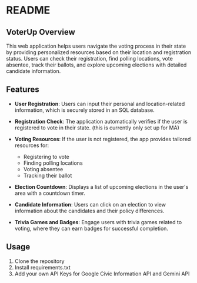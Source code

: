 # README

## VoterUp Overview

This web application helps users navigate the voting process in their state by providing personalized resources based on their location and registration status. Users can check their registration, find polling locations, vote absentee, track their ballots, and explore upcoming elections with detailed candidate information.

## Features

- **User Registration**: Users can input their personal and location-related information, which is securely stored in an SQL database.
  
- **Registration Check**: The application automatically verifies if the user is registered to vote in their state. (this is currently only set up for MA)
  
- **Voting Resources**: If the user is not registered, the app provides tailored resources for:
  - Registering to vote
  - Finding polling locations
  - Voting absentee
  - Tracking their ballot
  
- **Election Countdown**: Displays a list of upcoming elections in the user's area with a countdown timer.
  
- **Candidate Information**: Users can click on an election to view information about the candidates and their policy differences.
  
- **Trivia Games and Badges**: Engage users with trivia games related to voting, where they can earn badges for successful completion.

## Usage

1. Clone the repository
2. Install requirements.txt
3. Add your own API Keys for Google Civic Information API and Gemini API
